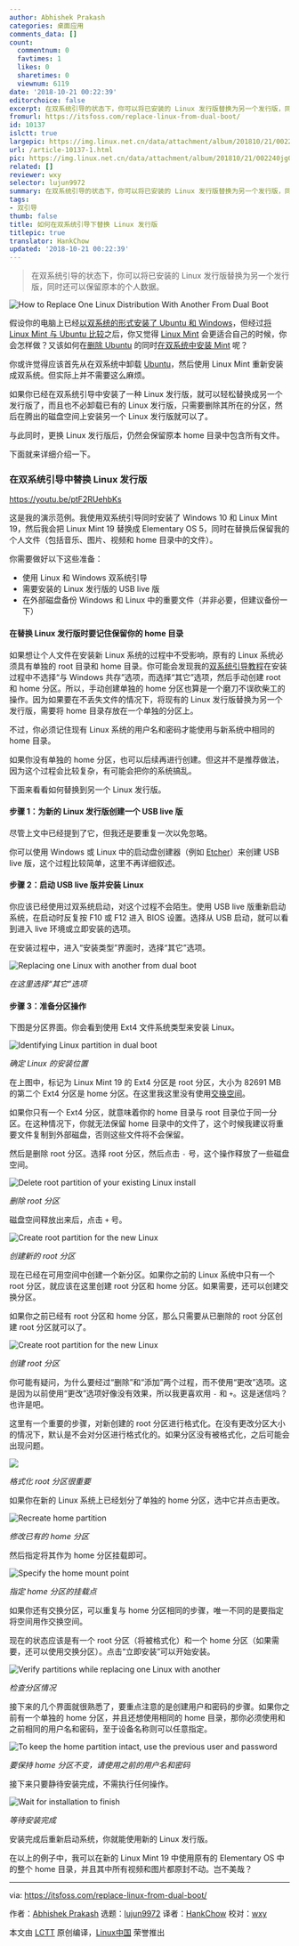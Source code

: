 ```yaml
---
author: Abhishek Prakash
categories: 桌面应用
comments_data: []
count:
  commentnum: 0
  favtimes: 1
  likes: 0
  sharetimes: 0
  viewnum: 6119
date: '2018-10-21 00:22:39'
editorchoice: false
excerpt: 在双系统引导的状态下，你可以将已安装的 Linux 发行版替换为另一个发行版，同时还可以保留原本的个人数据。
fromurl: https://itsfoss.com/replace-linux-from-dual-boot/
id: 10137
islctt: true
largepic: https://img.linux.net.cn/data/attachment/album/201810/21/002240jg0d00rl4devsllr.png
url: /article-10137-1.html
pic: https://img.linux.net.cn/data/attachment/album/201810/21/002240jg0d00rl4devsllr.png.thumb.jpg
related: []
reviewer: wxy
selector: lujun9972
summary: 在双系统引导的状态下，你可以将已安装的 Linux 发行版替换为另一个发行版，同时还可以保留原本的个人数据。
tags:
- 双引导
thumb: false
title: 如何在双系统引导下替换 Linux 发行版
titlepic: true
translator: HankChow
updated: '2018-10-21 00:22:39'
---
```



> 
> 在双系统引导的状态下，你可以将已安装的 Linux 发行版替换为另一个发行版，同时还可以保留原本的个人数据。
> 
> 
> 


![How to Replace One Linux Distribution With Another From Dual Boot](/data/attachment/album/201810/21/002240jg0d00rl4devsllr.png)


假设你的电脑上已经[以双系统的形式安装了 Ubuntu 和 Windows](https://itsfoss.com/install-ubuntu-1404-dual-boot-mode-windows-8-81-uefi/)，但经过[将 Linux Mint 与 Ubuntu 比较](https://itsfoss.com/linux-mint-vs-ubuntu/)之后，你又觉得 [Linux Mint](https://www.linuxmint.com/) 会更适合自己的时候，你会怎样做？又该如何在[删除 Ubuntu](https://itsfoss.com/uninstall-ubuntu-linux-windows-dual-boot/) 的同时[在双系统中安装 Mint](https://itsfoss.com/guide-install-linux-mint-16-dual-boot-windows/) 呢？


你或许觉得应该首先从在双系统中卸载 [Ubuntu](https://www.ubuntu.com/)，然后使用 Linux Mint 重新安装成双系统。但实际上并不需要这么麻烦。


如果你已经在双系统引导中安装了一种 Linux 发行版，就可以轻松替换成另一个发行版了，而且也不必卸载已有的 Linux 发行版，只需要删除其所在的分区，然后在腾出的磁盘空间上安装另一个 Linux 发行版就可以了。


与此同时，更换 Linux 发行版后，仍然会保留原本 home 目录中包含所有文件。


下面就来详细介绍一下。


### 在双系统引导中替换 Linux 发行版


<https://youtu.be/ptF2RUehbKs>


这是我的演示范例。我使用双系统引导同时安装了 Windows 10 和 Linux Mint 19，然后我会把 Linux Mint 19 替换成 Elementary OS 5，同时在替换后保留我的个人文件（包括音乐、图片、视频和 home 目录中的文件）。


你需要做好以下这些准备：


* 使用 Linux 和 Windows 双系统引导
* 需要安装的 Linux 发行版的 USB live 版
* 在外部磁盘备份 Windows 和 Linux 中的重要文件（并非必要，但建议备份一下）


#### 在替换 Linux 发行版时要记住保留你的 home 目录


如果想让个人文件在安装新 Linux 系统的过程中不受影响，原有的 Linux 系统必须具有单独的 root 目录和 home 目录。你可能会发现我的[双系统引导教程](https://itsfoss.com/guide-install-elementary-os-luna/)在安装过程中不选择“与 Windows 共存”选项，而选择“其它”选项，然后手动创建 root 和 home 分区。所以，手动创建单独的 home 分区也算是一个磨刀不误砍柴工的操作。因为如果要在不丢失文件的情况下，将现有的 Linux 发行版替换为另一个发行版，需要将 home 目录存放在一个单独的分区上。


不过，你必须记住现有 Linux 系统的用户名和密码才能使用与新系统中相同的 home 目录。


如果你没有单独的 home 分区，也可以后续再进行创建。但这并不是推荐做法，因为这个过程会比较复杂，有可能会把你的系统搞乱。


下面来看看如何替换到另一个 Linux 发行版。


#### 步骤 1：为新的 Linux 发行版创建一个 USB live 版


尽管上文中已经提到了它，但我还是要重复一次以免忽略。


你可以使用 Windows 或 Linux 中的启动盘创建器（例如 [Etcher](https://etcher.io/)）来创建 USB live 版，这个过程比较简单，这里不再详细叙述。


#### 步骤 2：启动 USB live 版并安装 Linux


你应该已经使用过双系统启动，对这个过程不会陌生。使用 USB live 版重新启动系统，在启动时反复按 F10 或 F12 进入 BIOS 设置。选择从 USB 启动，就可以看到进入 live 环境或立即安装的选项。


在安装过程中，进入“安装类型”界面时，选择“其它”选项。


![Replacing one Linux with another from dual boot](/data/attachment/album/201810/21/002240leyy1hfcyvl3yuoz.jpg)


*在这里选择“其它”选项*


#### 步骤 3：准备分区操作


下图是分区界面。你会看到使用 Ext4 文件系统类型来安装 Linux。


![Identifying Linux partition in dual boot](/data/attachment/album/201810/21/002242kuv11f1hafmhzunm.jpg)


*确定 Linux 的安装位置*


在上图中，标记为 Linux Mint 19 的 Ext4 分区是 root 分区，大小为 82691 MB 的第二个 Ext4 分区是 home 分区。在这里我这里没有使用[交换空间](https://itsfoss.com/swap-size/)。


如果你只有一个 Ext4 分区，就意味着你的 home 目录与 root 目录位于同一分区。在这种情况下，你就无法保留 home 目录中的文件了，这个时候我建议将重要文件复制到外部磁盘，否则这些文件将不会保留。


然后是删除 root 分区。选择 root 分区，然后点击 `-` 号，这个操作释放了一些磁盘空间。


![Delete root partition of your existing Linux install](/data/attachment/album/201810/21/002244q77ewwjk6qsmkqgk.jpg)


*删除 root 分区*


磁盘空间释放出来后，点击 `+` 号。


![Create root partition for the new Linux](/data/attachment/album/201810/21/002246gfbvj66nzjeepzzq.jpg)


*创建新的 root 分区*


现在已经在可用空间中创建一个新分区。如果你之前的 Linux 系统中只有一个 root 分区，就应该在这里创建 root 分区和 home 分区。如果需要，还可以创建交换分区。


如果你之前已经有 root 分区和 home 分区，那么只需要从已删除的 root 分区创建 root 分区就可以了。


![Create root partition for the new Linux](/data/attachment/album/201810/21/002248dovkgofjjx1xzxdf.jpg)


*创建 root 分区*


你可能有疑问，为什么要经过“删除”和“添加”两个过程，而不使用“更改”选项。这是因为以前使用“更改”选项好像没有效果，所以我更喜欢用 `-` 和 `+`。这是迷信吗？也许是吧。


这里有一个重要的步骤，对新创建的 root 分区进行格式化。在没有更改分区大小的情况下，默认是不会对分区进行格式化的。如果分区没有被格式化，之后可能会出现问题。


![](/data/attachment/album/201810/21/002249izf61ww2gxxfwtgx.jpg)


*格式化 root 分区很重要*


如果你在新的 Linux 系统上已经划分了单独的 home 分区，选中它并点击更改。


![Recreate home partition](/data/attachment/album/201810/21/002251frjrlu4gzgwqjfua.jpg)


*修改已有的 home 分区*


然后指定将其作为 home 分区挂载即可。


![Specify the home mount point](/data/attachment/album/201810/21/002253bgtk5tq65qah5a17.jpg)


*指定 home 分区的挂载点*


如果你还有交换分区，可以重复与 home 分区相同的步骤，唯一不同的是要指定将空间用作交换空间。


现在的状态应该是有一个 root 分区（将被格式化）和一个 home 分区（如果需要，还可以使用交换分区）。点击“立即安装”可以开始安装。


![Verify partitions while replacing one Linux with another](/data/attachment/album/201810/21/002255mmwffwzw5mcmfwhh.jpg)


*检查分区情况*


接下来的几个界面就很熟悉了，要重点注意的是创建用户和密码的步骤。如果你之前有一个单独的 home 分区，并且还想使用相同的 home 目录，那你必须使用和之前相同的用户名和密码，至于设备名称则可以任意指定。


![To keep the home partition intact, use the previous user and password](/data/attachment/album/201810/21/002258arnaq6qcu6eeka6f.jpg)


*要保持 home 分区不变，请使用之前的用户名和密码*


接下来只要静待安装完成，不需执行任何操作。


![Wait for installation to finish](/data/attachment/album/201810/21/002300avt79y77711hp79h.jpg)


*等待安装完成*


安装完成后重新启动系统，你就能使用新的 Linux 发行版。


在以上的例子中，我可以在新的 Linux Mint 19 中使用原有的 Elementary OS 中的整个 home 目录，并且其中所有视频和图片都原封不动。岂不美哉？




---


via: <https://itsfoss.com/replace-linux-from-dual-boot/>


作者：[Abhishek Prakash](https://itsfoss.com/author/abhishek/) 选题：[lujun9972](https://github.com/lujun9972) 译者：[HankChow](https://github.com/HankChow) 校对：[wxy](https://github.com/wxy)


本文由 [LCTT](https://github.com/LCTT/TranslateProject) 原创编译，[Linux中国](https://linux.cn/) 荣誉推出